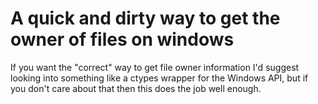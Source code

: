 # A quick and dirty way to get the owner of files on windows
If you want the "correct" way to get file owner information I'd suggest looking into something like a ctypes wrapper for the Windows API, but if you don't care about that then this does the job well enough. 